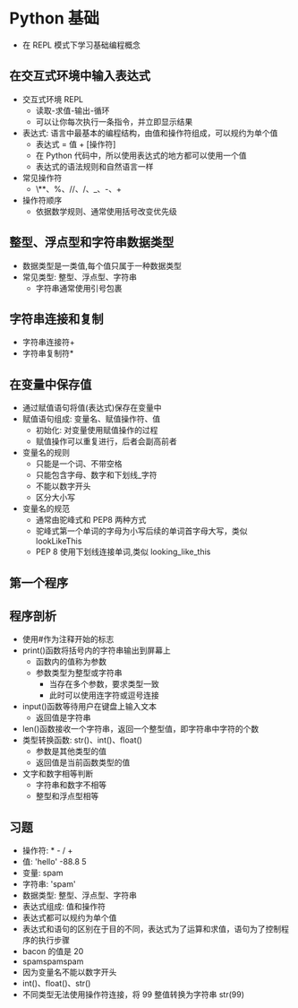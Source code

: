 # Python 基础

- 在 REPL 模式下学习基础编程概念

## 在交互式环境中输入表达式

- 交互式环境 REPL
  - 读取-求值-输出-循环
  - 可以让你每次执行一条指令，并立即显示结果
- 表达式: 语言中最基本的编程结构，由值和操作符组成，可以规约为单个值
  - 表达式 = 值 + [操作符]
  - 在 Python 代码中，所以使用表达式的地方都可以使用一个值
  - 表达式的语法规则和自然语言一样
- 常见操作符
  - \\\*\*、%、//、/、\_、-、+
- 操作符顺序
  - 依据数学规则、通常使用括号改变优先级

## 整型、浮点型和字符串数据类型

- 数据类型是一类值,每个值只属于一种数据类型
- 常见类型: 整型、浮点型、字符串
  - 字符串通常使用引号包裹

## 字符串连接和复制

- 字符串连接符+
- 字符串复制符\*

## 在变量中保存值

- 通过赋值语句将值(表达式)保存在变量中
- 赋值语句组成: 变量名、赋值操作符、值
  - 初始化: 对变量使用赋值操作的过程
  - 赋值操作可以重复进行，后者会副高前者
- 变量名的规则
  - 只能是一个词、不带空格
  - 只能包含字母、数字和下划线\_字符
  - 不能以数字开头
  - 区分大小写
- 变量名的规范
  - 通常由驼峰式和 PEP8 两种方式
  - 驼峰式第一个单词的字母为小写后续的单词首字母大写，类似 lookLikeThis
  - PEP 8 使用下划线连接单词,类似 looking_like_this

## 第一个程序

## 程序剖析

- 使用#作为注释开始的标志
- print()函数将括号内的字符串输出到屏幕上
  - 函数内的值称为参数
  - 参数类型为整型或字符串
    - 当存在多个参数，要求类型一致
    - 此时可以使用连字符或逗号连接
- input()函数等待用户在键盘上输入文本
  - 返回值是字符串
- len()函数接收一个字符串，返回一个整型值，即字符串中字符的个数
- 类型转换函数: str()、int()、float()
  - 参数是其他类型的值
  - 返回值是当前函数类型的值
- 文字和数字相等判断
  - 字符串和数字不相等
  - 整型和浮点型相等

## 习题

- 操作符: \* - / +
- 值: 'hello' -88.8 5
- 变量: spam
- 字符串: 'spam'
- 数据类型: 整型、浮点型、字符串
- 表达式组成: 值和操作符
- 表达式都可以规约为单个值
- 表达式和语句的区别在于目的不同，表达式为了运算和求值，语句为了控制程序的执行步骤
- bacon 的值是 20
- spamspamspam
- 因为变量名不能以数字开头
- int()、float()、str()
- 不同类型无法使用操作符连接，将 99 整值转换为字符串 str(99)
